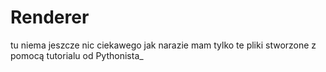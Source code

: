 # Renderer

tu niema jeszcze nic ciekawego jak narazie mam tylko te pliki stworzone z pomocą tutorialu od Pythonista\_
